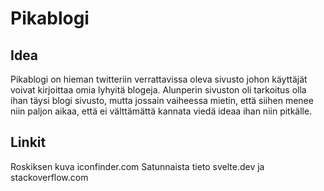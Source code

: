 # Pikablogi

## Idea

Pikablogi on hieman twitteriin verrattavissa oleva sivusto johon käyttäjät voivat kirjoittaa omia lyhyitä blogeja. Alunperin sivuston oli tarkoitus olla ihan täysi blogi sivusto, mutta jossain vaiheessa mietin, että siihen menee niin paljon aikaa, että ei välttämättä kannata viedä ideaa ihan niin pitkälle.

## Linkit

Roskiksen kuva iconfinder.com
Satunnaista tieto svelte.dev ja stackoverflow.com
